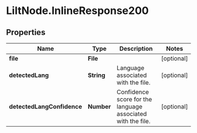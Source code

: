 # LiltNode.InlineResponse200

## Properties

Name | Type | Description | Notes
------------ | ------------- | ------------- | -------------
**file** | **File** |  | [optional] 
**detectedLang** | **String** | Language associated with the file. | [optional] 
**detectedLangConfidence** | **Number** | Confidence score for the language associated with the file. | [optional] 


